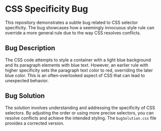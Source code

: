 # CSS Specificity Bug
This repository demonstrates a subtle bug related to CSS selector specificity.  The bug showcases how a seemingly innocuous style rule can override a more general rule due to the way CSS resolves conflicts.

## Bug Description
The CSS code attempts to style a container with a light blue background and its paragraph elements with blue text. However, an earlier rule with higher specificity sets the paragraph text color to red, overriding the later blue color.  This is an often-overlooked aspect of CSS that can lead to unexpected behavior.

## Bug Solution
The solution involves understanding and addressing the specificity of CSS selectors. By adjusting the order or using more precise selectors, you can resolve conflicts and achieve the intended styling.  The `bugSolution.css` file provides a corrected version.
